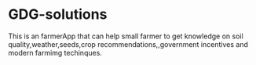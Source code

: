 # GDG-solutions
This is an farmerApp that can help small farmer to get knowledge on soil quality,weather,seeds,crop recommendations,,government incentives and modern farmimg techinques.

